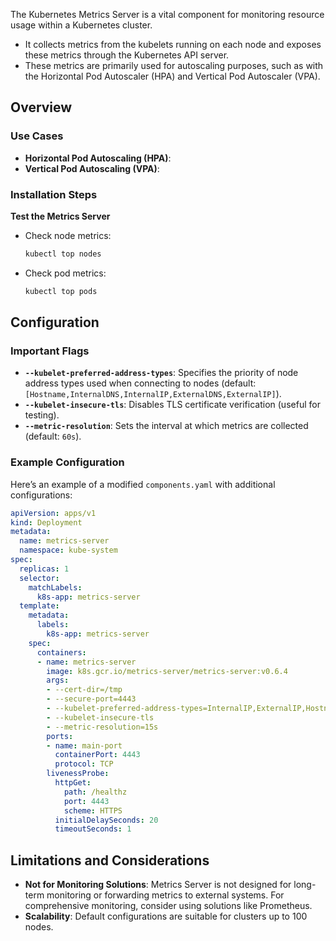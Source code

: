 The Kubernetes Metrics Server is a vital component for monitoring resource usage within a Kubernetes cluster. 
- It collects metrics from the kubelets running on each node and exposes these metrics through the Kubernetes API server. 
- These metrics are primarily used for autoscaling purposes, such as with the Horizontal Pod Autoscaler (HPA) and Vertical Pod Autoscaler (VPA). 

## **Overview**


### **Use Cases**
- **Horizontal Pod Autoscaling (HPA)**: 
- **Vertical Pod Autoscaling (VPA)**: 


### **Installation Steps**
**Test the Metrics Server**
   - Check node metrics:
     ```sh
     kubectl top nodes
     ```
   - Check pod metrics:
     ```sh
     kubectl top pods
     ```

## **Configuration**

### **Important Flags**
- **`--kubelet-preferred-address-types`**: Specifies the priority of node address types used when connecting to nodes (default: `[Hostname,InternalDNS,InternalIP,ExternalDNS,ExternalIP]`).
- **`--kubelet-insecure-tls`**: Disables TLS certificate verification (useful for testing).
- **`--metric-resolution`**: Sets the interval at which metrics are collected (default: `60s`).

### **Example Configuration**
Here’s an example of a modified `components.yaml` with additional configurations:

```yaml
apiVersion: apps/v1
kind: Deployment
metadata:
  name: metrics-server
  namespace: kube-system
spec:
  replicas: 1
  selector:
    matchLabels:
      k8s-app: metrics-server
  template:
    metadata:
      labels:
        k8s-app: metrics-server
    spec:
      containers:
      - name: metrics-server
        image: k8s.gcr.io/metrics-server/metrics-server:v0.6.4
        args:
        - --cert-dir=/tmp
        - --secure-port=4443
        - --kubelet-preferred-address-types=InternalIP,ExternalIP,Hostname
        - --kubelet-insecure-tls
        - --metric-resolution=15s
        ports:
        - name: main-port
          containerPort: 4443
          protocol: TCP
        livenessProbe:
          httpGet:
            path: /healthz
            port: 4443
            scheme: HTTPS
          initialDelaySeconds: 20
          timeoutSeconds: 1
```

## **Limitations and Considerations**

- **Not for Monitoring Solutions**: Metrics Server is not designed for long-term monitoring or forwarding metrics to external systems. For comprehensive monitoring, consider using solutions like Prometheus.
- **Scalability**: Default configurations are suitable for clusters up to 100 nodes. 

